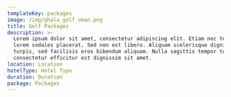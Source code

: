 ```yaml
---
templateKey: packages
image: /img/ghala_golf_oman.png
title: Golf Packages
description: >-
  Lorem ipsum dolor sit amet, consectetur adipiscing elit. Etiam nec tellus eu
  lorem sodales placerat. Sed non est libero. Aliquam scelerisque dignissim
  turpis, sed facilisis eros bibendum aliquam. Nulla sagittis tempor turpis,
  consectetur efficitur est dignissim sit amet. 
location: Location
hotelType: Hotel Type
duration: Duration
package: Packages
---
```



